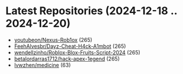# Latest Repositories (2024-12-18 .. 2024-12-20)

- [youtubeon/Nexus-Rob1ox](https://github.com/youtubeon/Nexus-Rob1ox) (265)
- [FeehAlvesbr/Dayz-Cheat-H4ck-A1mbot](https://github.com/FeehAlvesbr/Dayz-Cheat-H4ck-A1mbot) (265)
- [wendellzinho/Roblox-Blox-Fruits-Script-2024](https://github.com/wendellzinho/Roblox-Blox-Fruits-Script-2024) (265)
- [betalordarras1712/hack-apex-1egend](https://github.com/betalordarras1712/hack-apex-1egend) (265)
- [lvwzhen/medicine](https://github.com/lvwzhen/medicine) (63)
